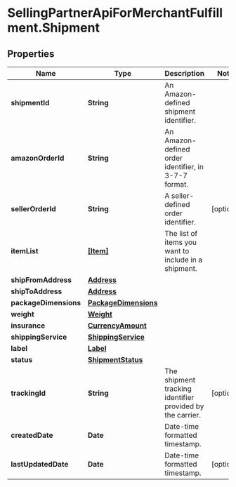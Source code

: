 # SellingPartnerApiForMerchantFulfillment.Shipment

## Properties

Name | Type | Description | Notes
------------ | ------------- | ------------- | -------------
**shipmentId** | **String** | An Amazon-defined shipment identifier. | 
**amazonOrderId** | **String** | An Amazon-defined order identifier, in 3-7-7 format. | 
**sellerOrderId** | **String** | A seller-defined order identifier. | [optional] 
**itemList** | [**[Item]**](Item.md) | The list of items you want to include in a shipment. | 
**shipFromAddress** | [**Address**](Address.md) |  | 
**shipToAddress** | [**Address**](Address.md) |  | 
**packageDimensions** | [**PackageDimensions**](PackageDimensions.md) |  | 
**weight** | [**Weight**](Weight.md) |  | 
**insurance** | [**CurrencyAmount**](CurrencyAmount.md) |  | 
**shippingService** | [**ShippingService**](ShippingService.md) |  | 
**label** | [**Label**](Label.md) |  | 
**status** | [**ShipmentStatus**](ShipmentStatus.md) |  | 
**trackingId** | **String** | The shipment tracking identifier provided by the carrier. | [optional] 
**createdDate** | **Date** | Date-time formatted timestamp. | 
**lastUpdatedDate** | **Date** | Date-time formatted timestamp. | [optional] 


